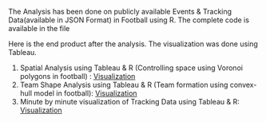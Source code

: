 The Analysis has been done on publicly available Events & Tracking Data(available in JSON Format) in Football using R. The complete code is available in the file 

Here is the end product after the analysis. The visualization was done using Tableau. 
1. Spatial Analysis using Tableau & R (Controlling space using Voronoi polygons in football) : [Visualization](https://youtu.be/82d_eI1ZlFU)
2. Team Shape Analysis using Tableau & R (Team formation using convex-hull model in football): [Visualization](https://youtu.be/EOXHKfRNVxo)
3. Minute by minute visualization of Tracking Data using Tableau & R: [Visualization](https://youtu.be/xSMnZEPKbig)

